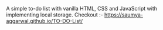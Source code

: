 A simple to-do list with vanilla HTML, CSS and JavaScript with implementing local storage.
Checkout :- https://saumya-aggarwal.github.io/TO-DO-List/
